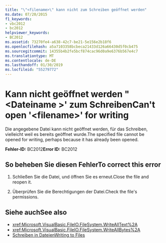 ```yaml
---
title: "\"<filename>\" kann nicht zum Schreiben geöffnet werden"
ms.date: 07/20/2015
f1_keywords:
- vbc2012
- bc2012
helpviewer_keywords:
- BC2012
ms.assetid: 73270fe4-a638-42c7-be21-5e156e2b18f6
ms.openlocfilehash: a5a7103358bcbeca21433d126a66430d5f0cb475
ms.sourcegitcommit: 14355b4b2fe5bcf874cac96d0a9e6376b567e4c7
ms.translationtype: MT
ms.contentlocale: de-DE
ms.lasthandoff: 01/30/2019
ms.locfileid: "55279772"
---
```

# <a name="cant-open-filename-for-writing"></a><span data-ttu-id="71412-102">Kann nicht geöffnet werden "\<Dateiname >' zum Schreiben</span><span class="sxs-lookup"><span data-stu-id="71412-102">Can't open '\<filename>' for writing</span></span>
<span data-ttu-id="71412-103">Die angegebene Datei kann nicht geöffnet werden, für das Schreiben, vielleicht weil es bereits geöffnet wurde.</span><span class="sxs-lookup"><span data-stu-id="71412-103">The specified file cannot be opened for writing, perhaps because it has already been opened.</span></span>  
  
 <span data-ttu-id="71412-104">**Fehler-ID:** BC2012</span><span class="sxs-lookup"><span data-stu-id="71412-104">**Error ID:** BC2012</span></span>  
  
## <a name="to-correct-this-error"></a><span data-ttu-id="71412-105">So beheben Sie diesen Fehler</span><span class="sxs-lookup"><span data-stu-id="71412-105">To correct this error</span></span>  
  
1.  <span data-ttu-id="71412-106">Schließen Sie die Datei, und öffnen Sie es erneut.</span><span class="sxs-lookup"><span data-stu-id="71412-106">Close the file and reopen it.</span></span>  
  
2.  <span data-ttu-id="71412-107">Überprüfen Sie die Berechtigungen der Datei.</span><span class="sxs-lookup"><span data-stu-id="71412-107">Check the file's permissions.</span></span>  
  
## <a name="see-also"></a><span data-ttu-id="71412-108">Siehe auch</span><span class="sxs-lookup"><span data-stu-id="71412-108">See also</span></span>
- <xref:Microsoft.VisualBasic.FileIO.FileSystem.WriteAllText%2A>
- <xref:Microsoft.VisualBasic.FileIO.FileSystem.WriteAllBytes%2A>
- [<span data-ttu-id="71412-109">Schreiben in Dateien</span><span class="sxs-lookup"><span data-stu-id="71412-109">Writing to Files</span></span>](../../../visual-basic/developing-apps/programming/drives-directories-files/writing-to-files.md)
